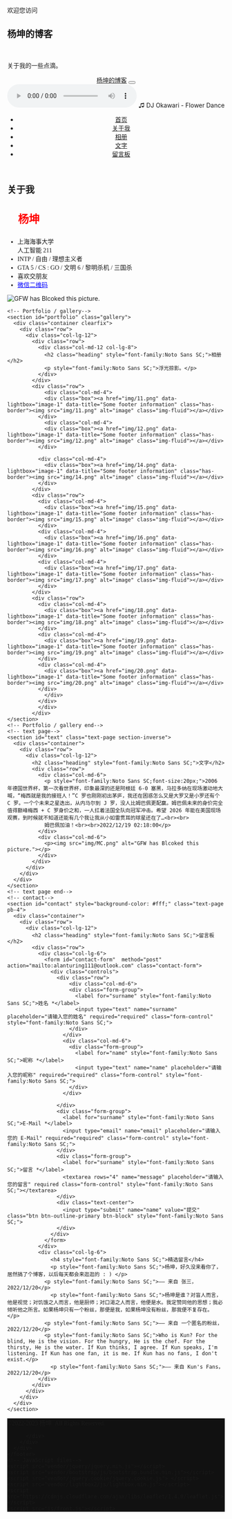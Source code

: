 <!DOCTYPE html>
<html>
  <head>
    <meta charset="utf-8">
    <meta http-equiv="X-UA-Compatible" content="IE=edge">
    <title>杨坤的博客</title>
    <meta name="description" content="">
    <meta name="viewport" content="width=device-width, initial-scale=1">
    <meta name="robots" content="all,follow">
    <!-- Bootstrap CSS-->
    <link rel="stylesheet" href="vendor/bootstrap/css/bootstrap.min.css">
    <!-- Font Awesome CSS-->
    <link rel="stylesheet" href="vendor/font-awesome/css/font-awesome.min.css">
    <!-- Google fonts - Montserrat for headings, Cardo for copy-->
    <link rel="stylesheet" href="https://fonts.googleapis.com/css?family=Montserrat:400,700|Cardo:400,400italic,700">
    <!-- Lightbox-->
    <link rel="stylesheet" href="vendor/lightbox2/css/lightbox.min.css">
    <!-- theme stylesheet-->
    <link rel="stylesheet" href="css/style.default.css" id="theme-stylesheet">
    <!-- Custom stylesheet - for your changes-->
    <link rel="stylesheet" href="css/custom.css">
    <!-- Favicon-->
    <link rel="shortcut icon" href="img/favicon.png">
    <!-- Leaflet CSS - For the map-->
    <link rel="stylesheet" href="https://cdnjs.cloudflare.com/ajax/libs/leaflet/1.4.0/leaflet.css">
    <!-- Tweaks for older IEs--><!--[if lt IE 9]>
        <script src="https://oss.maxcdn.com/html5shiv/3.7.3/html5shiv.min.js"></script>
        <script src="https://oss.maxcdn.com/respond/1.4.2/respond.min.js"></script><![endif]-->
	 <link rel="stylesheet" href="https://fonts.googleapis.com/css?family=Noto+Sans+SC:100,300,400,500,700,900">
  </head>
  <body>
    <section id="intro" style="background-image: url('img/Bridge.png');" class="intro">
      <div class="overlay"></div>
      <div class="content">
        <div class="container clearfix">
          <div class="row">
            <div class="col-lg-8 col-md-12 mx-auto">
              <p style="font-family:Noto Sans SC;">欢迎您访问&nbsp;</p>
              <h1 style="font-family:Noto Sans SC;">杨坤的博客&nbsp;</h1>
				<br>
              <p style="font-family:Noto Sans SC;">关于我的一些点滴。</p>
            </div>
          </div>
        </div>
      </div>
    </section>
    <!-- intro end-->
    <!-- navbar-->
    <header class="header">
      <nav class="navbar navbar-expand-lg">
        <div class="container"><a href="#intro" class="navbar-brand link-scroll" style="font-family:Noto Sans SC;">杨坤的博客</a>
          <button type="button" data-toggle="collapse" data-target="#navbarSupportedContent" aria-controls="navbarSupportedContent" aria-expanded="false" aria-label="Toggle navigation" class="navbar-toggler navbar-toggler-right"><i class="fa fa-bars"></i></button>
          <div id="navbarSupportedContent" class="collapse navbar-collapse">
			<audio controls loop="true">
  			<source src="FlowerDance.mp3" type="audio/mpeg">
			<source src="https://github.com/AlanTuring01/alanblog.github.io/tree/main/FlowerDance.mp3" type="video/mpeg" loop="-1">
			</audio>
			♫  DJ Okawari - Flower Dance
            <ul class="navbar-nav ml-auto">
              <li class="nav-item"><a href="#intro" class="nav-link link-scroll" style="font-family:Noto Sans SC;">首页</a></li>
              <li class="nav-item"><a href="#about" class="nav-link link-scroll" style="font-family:Noto Sans SC;">关于我</a></li>
              <!--<li class="nav-item"><a href="#services" class="nav-link link-scroll" style="font-family:Noto Sans SC;">视频</a></li>-->
              <li class="nav-item"><a href="#portfolio" class="nav-link link-scroll" style="font-family:Noto Sans SC;">相册</a></li>
              <li class="nav-item"><a href="#text" class="nav-link link-scroll" style="font-family:Noto Sans SC;">文字</a></li>
              <li class="nav-item"><a href="#contact" class="nav-link link-scroll" style="font-family:Noto Sans SC;">留言板</a></li>
            </ul>
          </div>
        </div>
      </nav>
    </header>
    <!-- about-->
    <section id="about" class="text">
      <div class="container">
        <div class="row">
          <div class="col-lg-6">
            <h2 class="heading">关于我</h2>
            <h3 style="font-family:Noto Sans SC;color:red;font-size:25px;">&nbsp; &nbsp; 杨坤</h3>
            <ul style="font-family:Noto Sans SC;">
			<li>上海海事大学<br>人工智能 211</li>
  			<li>INTP / 自由 / 理想主义者</li>
			<li>GTA 5 / CS : GO / 文明 6 / 黎明杀机 / 三国杀</li>
			<li>喜欢交朋友</li>
			<li><a href="img/WechatQRCode.png" style="font-family:Noto Sans SC;color:blue;">微信二维码</a></li>
			</ul>
          </div>
          <div class="col-lg-5 mx-auto">
            <p><img src="img/Alan Turing.png" alt="GFW has Blcoked this picture." class="img-fluid rounded-circle"></p>
          </div>
        </div>
      </div>
    </section>
    <!-- about end-->
    <!-- Services-->
    <!--<section id="services" style="background-color: #eee">
      <div class="container">
        <div class="row services">
          <div class="col-lg-12">
            <h2 class="heading" style="font-family:Noto Sans SC;">视频</h2>
			  <div class="col-md-4">
              <video width="1024" height="576" controls>
			  <source src="1.MP4" type="video/mp4">
			  </video>
				</div>
          </div>
        </div>
      </div>
    </section>
    <!-- Services end-->
    
    <!-- Portfolio / gallery-->
    <section id="portfolio" class="gallery">
      <div class="container clearfix">
        <div class="row">
          <div class="col-lg-12">
            <div class="row">
              <div class="col-md-12 col-lg-8">
                <h2 class="heading" style="font-family:Noto Sans SC;">相册</h2>
                <p style="font-family:Noto Sans SC;">浮光掠影。</p>
              </div>
            </div>
            <div class="row">
				<div class="col-md-4">
                <div class="box"><a href="img/11.png" data-lightbox="image-1" data-title="Some footer information" class="has-border"><img src="img/11.png" alt="image" class="img-fluid"></a></div>
              </div>
				<div class="col-md-4">
                <div class="box"><a href="img/12.png" data-lightbox="image-1" data-title="Some footer information" class="has-border"><img src="img/12.png" alt="image" class="img-fluid"></a></div>
              </div>
              
              <div class="col-md-4">
                <div class="box"><a href="img/14.png" data-lightbox="image-1" data-title="Some footer information" class="has-border"><img src="img/14.png" alt="image" class="img-fluid"></a></div>
              </div>
            </div>
            <div class="row">
              <div class="col-md-4">
                <div class="box"><a href="img/15.png" data-lightbox="image-1" data-title="Some footer information" class="has-border"><img src="img/15.png" alt="image" class="img-fluid"></a></div>
              </div>
              <div class="col-md-4">
                <div class="box"><a href="img/16.png" data-lightbox="image-1" data-title="Some footer information" class="has-border"><img src="img/16.png" alt="image" class="img-fluid"></a></div>
              </div>
              <div class="col-md-4">
                <div class="box"><a href="img/17.png" data-lightbox="image-1" data-title="Some footer information" class="has-border"><img src="img/17.png" alt="image" class="img-fluid"></a></div>
              </div>
            </div>
            <div class="row">
              <div class="col-md-4">
                <div class="box"><a href="img/18.png" data-lightbox="image-1" data-title="Some footer information" class="has-border"><img src="img/18.png" alt="image" class="img-fluid"></a></div>
              </div>
              <div class="col-md-4">
                <div class="box"><a href="img/19.png" data-lightbox="image-1" data-title="Some footer information" class="has-border"><img src="img/19.png" alt="image" class="img-fluid"></a></div>
              </div>
              <div class="col-md-4">
                <div class="box"><a href="img/20.png" data-lightbox="image-1" data-title="Some footer information" class="has-border"><img src="img/20.png" alt="image" class="img-fluid"></a></div>
              </div>
				</div>
              </div>
              </div>
            </div>
    </section>
    <!-- Portfolio / gallery end-->
    <!-- text page-->
    <section id="text" class="text-page section-inverse">
      <div class="container">
        <div class="row">
          <div class="col-lg-12">
            <h2 class="heading" style="font-family:Noto Sans SC;">文字</h2>
            <div class="row">
              <div class="col-md-6">
                <p style="font-family:Noto Sans SC;font-size:20px;">2006 年德国世界杯，第一次看世界杯，印象最深的还是阿根廷 6-0 塞黑，马拉多纳在现场激动地大喊，“梅西就是我的接班人！”C 罗也刚刚初出茅庐，我还在困惑怎么又是大罗又是小罗还有个 C 罗。一个个未来之星迭出，从内马尔到 J 罗，没人比姆巴佩更配赢。姆巴佩未来的身价完全值得巅峰梅西 + C 罗身价之和，一人扛着法国全队向冠军冲击。希望 2026 年能在美国现场观赛，到时候就不知道还能有几个我让我从小如雷贯耳的球星还在了…<br><br>
                姆巴佩加油！<br><br>2022/12/19 02:18:00</p>
              </div>
              <div class="col-md-6">
                <p><img src="img/MC.png" alt="GFW has Blcoked this picture."></p>
              </div>
            </div>
          </div>
        </div>
      </div>
    </section>
    <!-- text page end-->
    <!-- contact-->
    <section id="contact" style="background-color: #fff;" class="text-page pb-4"> 
      <div class="container">
        <div class="row">
          <div class="col-lg-12">
            <h2 class="heading" style="font-family:Noto Sans SC;">留言板</h2>
            <div class="row">
              <div class="col-lg-6">
                <form id="contact-form"	 method="post" action="mailto:alanturing111@outlook.com" class="contact-form">
                  <div class="controls">
                    <div class="row">
						<div class="col-md-6">
                        <div class="form-group">
                          <label for="surname" style="font-family:Noto Sans SC;">姓名 *</label>
                          <input type="text" name="surname" placeholder="请输入您的姓名" required="required" class="form-control" style="font-family:Noto Sans SC;">
                        </div>
                      </div>
                      <div class="col-md-6">
                        <div class="form-group">
                          <label for="name" style="font-family:Noto Sans SC;">昵称 *</label>
                          <input type="text" name="name" placeholder="请输入您的昵称" required="required" class="form-control" style="font-family:Noto Sans SC;">
                        </div>
                      </div>
                      
                    </div>
                    <div class="form-group">
                      <label for="surname" style="font-family:Noto Sans SC;">E-Mail *</label>
                      <input type="email" name="email" placeholder="请输入您的 E-Mail" required="required" class="form-control" style="font-family:Noto Sans SC;">
                    </div>
                    <div class="form-group">
                      <label for="surname" style="font-family:Noto Sans SC;">留言 *</label>
                      <textarea rows="4" name="message" placeholder="请输入您的留言" required class="form-control" style="font-family:Noto Sans SC;"></textarea>
                    </div>
                    <div class="text-center">
                      <input type="submit" name="name" value="提交" class="btn btn-outline-primary btn-block" style="font-family:Noto Sans SC;">
                    </div>
                  </div>
                </form>
              </div>
              <div class="col-lg-6">
				  <h4 style="font-family:Noto Sans SC;">精选留言</h4>
				  <p style="font-family:Noto Sans SC;">杨坤，好久没来看你了，居然搞了个博客，以后每天都会来逛逛的 : ) </p>
		        <p style="font-family:Noto Sans SC;">—— 来自 张三，2022/12/20</p>
                  <p style="font-family:Noto Sans SC;">杨坤是谁？对盲人而言，他是视觉；对饥饿之人而言，他是厨师；对口渴之人而言，他便是水。我定赞同他的思想；我必倾听他之所言。如果杨坤只有一个粉丝，那便是我，如果杨坤没有粉丝，那我便不复存在。</p>
			    <p style="font-family:Noto Sans SC;">—— 来自 一个匿名的粉丝，2022/12/20</p>
			    <p style="font-family:Noto Sans SC;">Who is Kun? For the blind, He is the vision. For the hungry, He is the chef. For the thirsty, He is the water. If Kun thinks, I agree. If Kun speaks, I'm listening. If Kun has one fan, it is me. If Kun has no fans, I don't exist.</p>
				  <p style="font-family:Noto Sans SC;">—— 来自 Kun's Fans，2022/12/20</p>
              </div>
            </div>
          </div>
        </div>
      </div>
    </section>
<footer style="background-color: #111;">
  <div class="container"> 
        <div class="row copyright">
          <div class="col-md-6">
            <p class="mb-md-0 text-center text-md-left" style="font-family:Noto Sans SC;">&copy;2022-2023 杨坤&nbsp; All Rights Reserved.</p>
          </div>
          <div class="col-md-6">
            <p class="credit mb-md-0 text-center text-md-right"></p>
            
          </div>
        </div>
      </div>
    </footer>
    <!-- JavaScript files-->
    <script src="vendor/jquery/jquery.min.js"></script>
    <script src="vendor/bootstrap/js/bootstrap.bundle.min.js"></script>
    <script src="vendor/jquery.cookie/jquery.cookie.js"> </script>
    <script src="vendor/lightbox2/js/lightbox.min.js"></script>
    <script src="https://cdnjs.cloudflare.com/ajax/libs/leaflet/1.4.0/leaflet.js"> </script>
    <script src="js/front.js"></script>
  </body>
</html>
